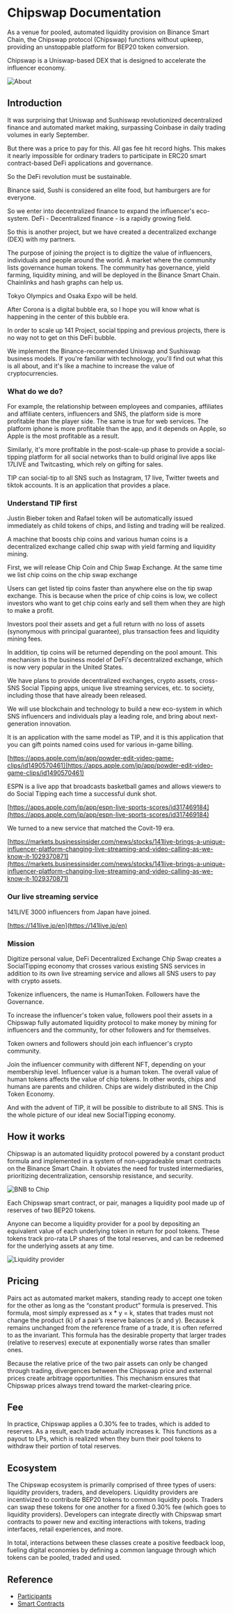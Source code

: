 # Chipswap Documentation

As a venue for pooled, automated liquidity provision on Binance Smart Chain, the Chipswap protocol (Chipswap) functions without upkeep, providing an unstoppable platform for BEP20 token conversion. 

Chipswap is a Uniswap-based DEX that is designed to accelerate the influencer economy.

![About](assets/about.png)

## Introduction

It was surprising that Uniswap and Sushiswap revolutionized decentralized finance and automated market making, surpassing Coinbase in daily trading volumes in early September.

But there was a price to pay for this.
All gas fee hit record highs.
This makes it nearly impossible for ordinary traders to participate in ERC20 smart contract-based DeFi applications and governance.

So the DeFi revolution must be sustainable.

Binance said, Sushi is considered an elite food, but hamburgers are for everyone.

So we enter into decentralized finance to expand the influencer's eco-system.
DeFi - Decentralized finance - is a rapidly growing field.

So this is another project, but we have created a decentralized exchange (DEX) with my partners.

The purpose of joining the project is to digitize the value of influencers, individuals and people around the world. A market where the community lists governance human tokens.
The community has governance, yield farming, liquidity mining, and will be deployed in the Binance Smart Chain. Chainlinks and hash graphs can help us.

Tokyo Olympics and Osaka Expo will be held.

After Corona is a digital bubble era, so I hope you will know what is happening in the center of this bubble era.

In order to scale up 141 Project, social tipping and previous projects, there is no way not to get on this DeFi bubble.

We implement the Binance-recommended Uniswap and Sushiswap business models.
If you're familiar with technology, you'll find out what this is all about, and it's like a machine to increase the value of cryptocurrencies.

### What do we do?

For example, the relationship between employees and companies, affiliates and affiliate centers, influencers and SNS, the platform side is more profitable than the player side.
The same is true for web services. The platform iphone is more profitable than the app, and it depends on Apple, so Apple is the most profitable as a result.

Similarly, it's more profitable in the post-scale-up phase to provide a social-tipping platform for all social networks than to build original live apps like 17LIVE and Twitcasting, which rely on gifting for sales.

TIP can social-tip to all SNS such as Instagram, 17 live, Twitter tweets and tiktok accounts.
It is an application that provides a place.

### Understand TIP first

Justin Bieber token and Rafael token will be automatically issued immediately as child tokens of chips, and listing and trading will be realized.

A machine that boosts chip coins and various human coins is a decentralized exchange called chip swap with yield farming and liquidity mining.

First, we will release Chip Coin and Chip Swap Exchange.
At the same time we list chip coins on the chip swap exchange

Users can get listed tip coins faster than anywhere else on the tip swap exchange.
This is because when the price of chip coins is low, we collect investors who want to get chip coins early and sell them when they are high to make a profit.

Investors pool their assets and get a full return with no loss of assets (synonymous with principal guarantee), plus transaction fees and liquidity mining fees.

In addition, tip coins will be returned depending on the pool amount.
This mechanism is the business model of DeFi's decentralized exchange, which is now very popular in the United States.

We have plans to provide decentralized exchanges, crypto assets, cross-SNS Social Tipping apps, unique live streaming services, etc. to society, including those that have already been released.

We will use blockchain and technology to build a new eco-system in which SNS influencers and individuals play a leading role, and bring about next-generation innovation.

It is an application with the same model as TIP, and it is this application that you can gift points named coins used for various in-game billing.

[https://apps.apple.com/jp/app/powder-edit-video-game-clips/id1490570461](https://apps.apple.com/jp/app/powder-edit-video-game-clips/id1490570461)

ESPN is a live app that broadcasts basketball games and allows viewers to do Social Tipping each time a successful dunk shot.

[https://apps.apple.com/jp/app/espn-live-sports-scores/id317469184](https://apps.apple.com/jp/app/espn-live-sports-scores/id317469184)

We turned to a new service that matched the Covit-19 era.

[https://markets.businessinsider.com/news/stocks/141live-brings-a-unique-influencer-platform-changing-live-streaming-and-video-calling-as-we-know-it-1029370871](https://markets.businessinsider.com/news/stocks/141live-brings-a-unique-influencer-platform-changing-live-streaming-and-video-calling-as-we-know-it-1029370871)

### Our live streaming service

141LIVE
3000 influencers from Japan have joined.

[https://141live.jp/en](https://141live.jp/en)


### Mission

Digitize personal value, DeFi Decentralized Exchange Chip Swap creates a SocialTipping economy that crosses various existing SNS services in addition to its own live streaming service and allows all SNS users to pay with crypto assets.

Tokenize influencers, the name is HumanToken.
Followers have the Governance.

To increase the influencer's token value, followers pool their assets in a Chipswap fully automated liquidity protocol to make money by mining for influencers and the community, for other followers and for themselves.

Token owners and followers should join each influencer's crypto community.

Join the influencer community with different NFT, depending on your membership level.  Influencer value is a human token.  The overall value of human tokens affects the value of chip tokens.  In other words, chips and humans are parents and children.  Chips are widely distributed in the Chip Token Economy.

And with the advent of TIP, it will be possible to distribute to all SNS.
This is the whole picture of our ideal new SocialTipping economy.

## How it works

Chipswap is an automated liquidity protocol powered by a constant product formula and implemented in a system of non-upgradeable smart contracts on the Binance Smart Chain. It obviates the need for trusted intermediaries, prioritizing decentralization, censorship resistance, and security.

![BNB to Chip](assets/swap1.jpg)

Each Chipswap smart contract, or pair, manages a liquidity pool made up of reserves of two BEP20 tokens.

Anyone can become a liquidity provider for a pool by depositing an equivalent value of each underlying token in return for pool tokens. These tokens track pro-rata LP shares of the total reserves, and can be redeemed for the underlying assets at any time.

![Liquidity provider](assets/swap2.jpg)

## Pricing

Pairs act as automated market makers, standing ready to accept one token for the other as long as the “constant product” formula is preserved. This formula, most simply expressed as x * y = k, states that trades must not change the product (k) of a pair’s reserve balances (x and y). Because k remains unchanged from the reference frame of a trade, it is often referred to as the invariant. This formula has the desirable property that larger trades (relative to reserves) execute at exponentially worse rates than smaller ones.

Because the relative price of the two pair assets can only be changed through trading, divergences between the Chipswap price and external prices create arbitrage opportunities. This mechanism ensures that Chipswap prices always trend toward the market-clearing price.

## Fee

In practice, Chipswap applies a 0.30% fee to trades, which is added to reserves. As a result, each trade actually increases k. This functions as a payout to LPs, which is realized when they burn their pool tokens to withdraw their portion of total reserves.

## Ecosystem

The Chipswap ecosystem is primarily comprised of three types of users: liquidity providers, traders, and developers. Liquidity providers are incentivized to contribute BEP20 tokens to common liquidity pools. Traders can swap these tokens for one another for a fixed 0.30% fee (which goes to liquidity providers). Developers can integrate directly with Chipswap smart contracts to power new and exciting interactions with tokens, trading interfaces, retail experiences, and more.

In total, interactions between these classes create a positive feedback loop, fueling digital economies by defining a common language through which tokens can be pooled, traded and used.


## Reference

 - [Participants](overview/Participants.md)
 - [Smart Contracts](overview/SmartContracts.md)


